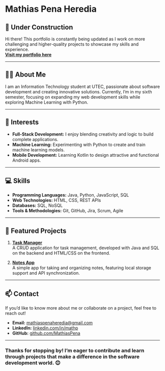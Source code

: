 # **Mathias Pena Heredia**   

## 🚧 **Under Construction**  
Hi there! This portfolio is constantly being updated as I work on more challenging and higher-quality projects to showcase my skills and experience.  
[**Visit my portfolio here**](https://mathiaspena.github.io/Portfolio/)  
   
---
  
## 👨‍💻 **About Me**  
I am an Information Technology student at UTEC, passionate about software development and creating innovative solutions. Currently, I’m in my sixth semester, focusing on expanding my web development skills while exploring Machine Learning with Python.  

---

## 🌱 **Interests**  
- **Full-Stack Development:** I enjoy blending creativity and logic to build complete applications.  
- **Machine Learning:** Experimenting with Python to create and train machine learning models.  
- **Mobile Development:** Learning Kotlin to design attractive and functional Android apps.  

---

## 💻 **Skills**  
- **Programming Languages:** Java, Python, JavaScript, SQL  
- **Web Technologies:** HTML, CSS, REST APIs  
- **Databases:** SQL, NoSQL  
- **Tools & Methodologies:** Git, GitHub, Jira, Scrum, Agile  

---

## 🚀 **Featured Projects**  
1. **[Task Manager](https://github.com/MathiasPena/proyecto1)**  
   A CRUD application for task management, developed with Java and SQL on the backend and HTML/CSS on the frontend.  

2. **[Notes App](https://github.com/MathiasPena/proyecto2)**  
   A simple app for taking and organizing notes, featuring local storage support and API synchronization.  

---

## 📫 **Contact**  
If you’d like to know more about me or collaborate on a project, feel free to reach out!  
- **Email:** [mathiaspenaheredia@gmail.com](mailto:mathiaspenaheredia@gmail.com)  
- **LinkedIn:** [linkedin.com/in/mathp](https://linkedin.com/in/mathp/)  
- **GitHub:** [github.com/MathiasPena](https://github.com/MathiasPena)  

---

### Thanks for stopping by! I’m eager to contribute and learn through projects that make a difference in the software development world. 😊
